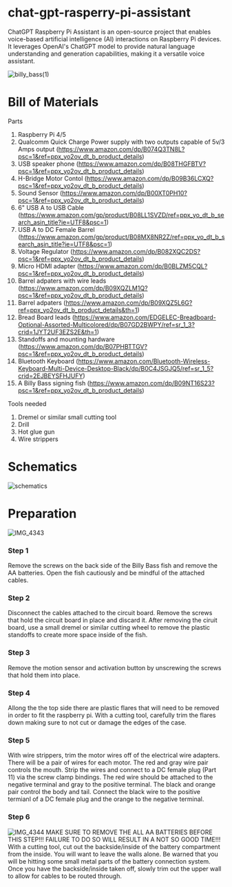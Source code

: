 # chat-gpt-rasperry-pi-assistant
ChatGPT Raspberry Pi Assistant is an open-source project that enables voice-based artificial intelligence (AI) interactions on Raspberry Pi devices. It leverages OpenAI's ChatGPT model to provide natural language understanding and generation capabilities, making it a versatile voice assistant.

![billy_bass(1)](https://github.com/GoBig87/chat-gpt-rasperry-pi-assistant/assets/39137894/1f2cb0f3-a0f6-4364-8005-36807af46830)

# Bill of Materials
Parts
1. Raspberry Pi 4/5
2. Qualcomm Quick Charge Power supply with two outputs capable of 5v/3 Amps output (https://www.amazon.com/dp/B074Q3TN8L?psc=1&ref=ppx_yo2ov_dt_b_product_details)
3. USB speaker phone (https://www.amazon.com/dp/B08THGFBTV?psc=1&ref=ppx_yo2ov_dt_b_product_details)
4. H-Bridge Motor Contol (https://www.amazon.com/dp/B09B36LCXQ?psc=1&ref=ppx_yo2ov_dt_b_product_details)
5. Sound Sensor (https://www.amazon.com/dp/B00XT0PH10?psc=1&ref=ppx_yo2ov_dt_b_product_details)
6. 6" USB A to USB Cable (https://www.amazon.com/gp/product/B08LL1SVZD/ref=ppx_yo_dt_b_search_asin_title?ie=UTF8&psc=1)
7. USB A to DC Female Barrel (https://www.amazon.com/gp/product/B08MX8NR2Z/ref=ppx_yo_dt_b_search_asin_title?ie=UTF8&psc=1)
8. Voltage Regulator (https://www.amazon.com/dp/B082XQC2DS?psc=1&ref=ppx_yo2ov_dt_b_product_details)
9. Micro HDMI adapter (https://www.amazon.com/dp/B0BLZM5CQL?psc=1&ref=ppx_yo2ov_dt_b_product_details)
10. Barrel adpaters with wire leads (https://www.amazon.com/dp/B09XQZLM1Q?psc=1&ref=ppx_yo2ov_dt_b_product_details)
11. Barrel adpaters (https://www.amazon.com/dp/B09XQZ5L6G?ref=ppx_yo2ov_dt_b_product_details&th=1)
12. Bread Board leads (https://www.amazon.com/EDGELEC-Breadboard-Optional-Assorted-Multicolored/dp/B07GD2BWPY/ref=sr_1_3?crid=1JYT2UF3EZS2E&th=1)
13. Standoffs and mounting hardware (https://www.amazon.com/dp/B07PHBTTGV?psc=1&ref=ppx_yo2ov_dt_b_product_details)  
15. Bluetooth Keyboard (https://www.amazon.com/Bluetooth-Wireless-Keyboard-Multi-Device-Desktop-Black/dp/B0C4JSGJQ5/ref=sr_1_5?crid=2EJBEYSFHJUFY)
16. A Billy Bass signing fish (https://www.amazon.com/dp/B09NT16S23?psc=1&ref=ppx_yo2ov_dt_b_product_details)

Tools needed
1. Dremel or similar small cutting tool
2. Drill
3. Hot glue gun
4. Wire strippers

# Schematics
![schematics](https://github.com/GoBig87/chat-gpt-rasperry-pi-assistant/assets/39137894/49c2fc3b-7f3d-4afe-a5f9-1bd1bb857400)

# Preparation
![IMG_4343](https://github.com/GoBig87/chat-gpt-rasperry-pi-assistant/assets/39137894/9fa4195b-b738-4483-b64d-e30c6ea61e86)

### Step 1
Remove the screws on the back side of the Billy Bass fish and remove the AA batteries.  Open the fish cautiously and be mindful of the attached cables.

### Step 2
Disconnect the cables attached to the circuit board.  Remove the screws that hold the circuit board in place and discard it.  After removing the ciruit board, use a small dremel or similar cutting wheel to remove the plastic standoffs to create more space inside of the fish.

### Step 3
Remove the motion sensor and activation button by unscrewing the screws that hold them into place.  

### Step 4 
Allong the the top side there are plastic flares that will need to be removed in order to fit the raspberry pi.  With a cutting tool, carefully trim the flares down making sure to not cut or damage the edges of the case.

### Step 5 
With wire strippers, trim the motor wires off of the electrical wire adapters.  There will be a pair of wires for each motor.  The red and gray wire pair controls the mouth.  Strip the wires and connect to a DC female plug (Part 11) via the screw clamp bindings.  The red wire should be attached to the negative terminal and gray to the positive terminal.  The black and orange pair control the body and tail.  Connect the black wire to the positive termianl of a DC female plug and the orange to the negative terminal.

### Step 6
![IMG_4344](https://github.com/GoBig87/chat-gpt-rasperry-pi-assistant/assets/39137894/419d5224-40ca-42ae-9f9d-48b67bbe7ec9)
MAKE SURE TO REMOVE THE ALL AA BATTERIES BEFORE THIS STEP!!! FAILURE TO DO SO WILL RESULT IN A NOT SO GOOD TIME!!!
With a cutting tool, cut out the backside/inside of the battery compartment from the inside.  You will want to leave the walls alone.  Be warned that you will be hitting some small metal parts of the battery connection system.  Once you have the backside/inside taken off, slowly trim out the upper wall to allow for cables to be routed through.


